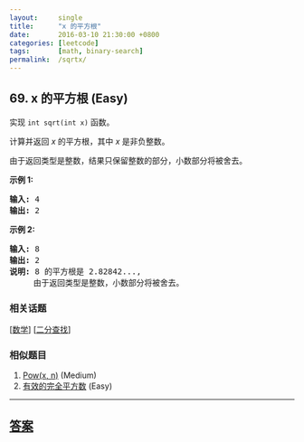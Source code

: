 ```yaml
---
layout:     single
title:      "x 的平方根"
date:       2016-03-10 21:30:00 +0800
categories: [leetcode]
tags:       [math, binary-search]
permalink:  /sqrtx/
---
```


## 69. x 的平方根 (Easy)

<p>实现&nbsp;<code>int sqrt(int x)</code>&nbsp;函数。</p>

<p>计算并返回&nbsp;<em>x</em>&nbsp;的平方根，其中&nbsp;<em>x </em>是非负整数。</p>

<p>由于返回类型是整数，结果只保留整数的部分，小数部分将被舍去。</p>

<p><strong>示例 1:</strong></p>

<pre><strong>输入:</strong> 4
<strong>输出:</strong> 2
</pre>

<p><strong>示例 2:</strong></p>

<pre><strong>输入:</strong> 8
<strong>输出:</strong> 2
<strong>说明:</strong> 8 的平方根是 2.82842..., 
&nbsp;    由于返回类型是整数，小数部分将被舍去。
</pre>

### 相关话题
  [[数学](https://github.com/openset/leetcode/tree/master/tag/math/README.md)]
  [[二分查找](https://github.com/openset/leetcode/tree/master/tag/binary-search/README.md)]

### 相似题目
  1. [Pow(x, n)](/powx-n) (Medium)
  1. [有效的完全平方数](/valid-perfect-square) (Easy)

---

## [答案](https://github.com/openset/leetcode/tree/master/problems/sqrtx)
